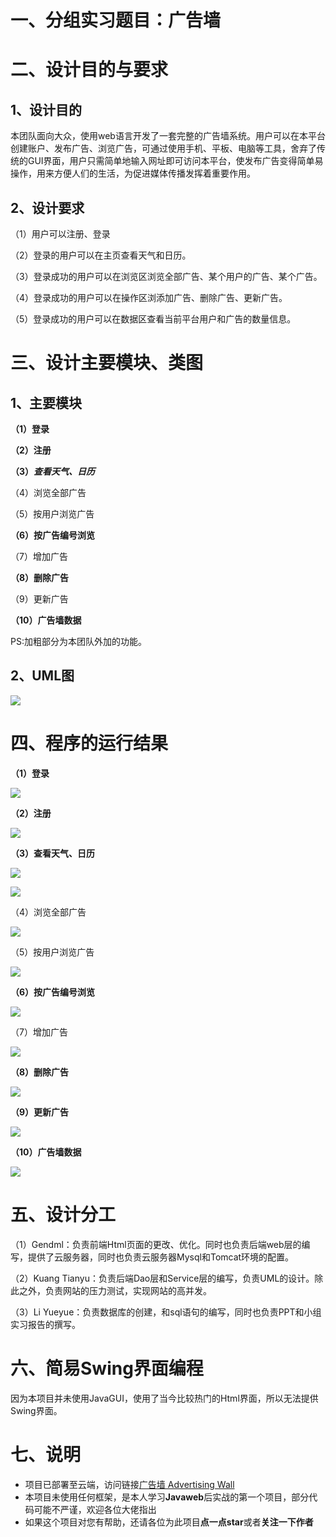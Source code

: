 # 一、**分组实习题目：广告墙**

# 二、**设计目的与要求**

## 1、**设计目的**

本团队面向大众，使用web语言开发了一套完整的广告墙系统。用户可以在本平台创建账户、发布广告、浏览广告，可通过使用手机、平板、电脑等工具，舍弃了传统的GUI界面，用户只需简单地输入网址即可访问本平台，使发布广告变得简单易操作，用来方便人们的生活，为促进媒体传播发挥着重要作用。

## 2、**设计要求**

（1）用户可以注册、登录

（2）登录的用户可以在主页查看天气和日历。

（3）登录成功的用户可以在浏览区浏览全部广告、某个用户的广告、某个广告。

（4）登录成功的用户可以在操作区浏添加广告、删除广告、更新广告。

（5）登录成功的用户可以在数据区查看当前平台用户和广告的数量信息。

# 三、**设计主要模块、类图**

## 1、**主要模块**

**（1）登录**

**（2）注册**

**（3）*查看天气、日历***

（4）浏览全部广告

（5）按用户浏览广告

**（6）按广告编号浏览**

（7）增加广告

**（8）删除广告**

（9）更新广告

**（10）广告墙数据**

 PS:加粗部分为本团队外加的功能。

## 2、**UML图**

![](https://gendml.oss-cn-hangzhou.aliyuncs.com/picgo/20220619163556.png)

# 四、**程序的运行结果**

**（1）登录**

![](https://gendml.oss-cn-hangzhou.aliyuncs.com/picgo/20220619163615.png)

**（2）注册**

![](https://gendml.oss-cn-hangzhou.aliyuncs.com/picgo/20220619163809.png)

**（3）查看天气、日历**

![](https://gendml.oss-cn-hangzhou.aliyuncs.com/picgo/20220619163819.png)

![](https://gendml.oss-cn-hangzhou.aliyuncs.com/picgo/20220619163825.png)

（4）浏览全部广告

![](https://gendml.oss-cn-hangzhou.aliyuncs.com/picgo/20220619163832.png)

（5）按用户浏览广告

![](https://gendml.oss-cn-hangzhou.aliyuncs.com/picgo/20220619163838.png)

**（6）按广告编号浏览**

![](https://gendml.oss-cn-hangzhou.aliyuncs.com/picgo/20220619163844.png)

（7）增加广告

![](https://gendml.oss-cn-hangzhou.aliyuncs.com/picgo/20220619163851.png)

**（8）删除广告**

![](https://gendml.oss-cn-hangzhou.aliyuncs.com/picgo/20220619163900.png)

**（9）更新广告**

![](https://gendml.oss-cn-hangzhou.aliyuncs.com/picgo/20220619163907.png)

**（10）广告墙数据**

![](https://gendml.oss-cn-hangzhou.aliyuncs.com/picgo/20220619163913.png)

# 五、**设计分工**

（1）Gendml：负责前端Html页面的更改、优化。同时也负责后端web层的编写，提供了云服务器，同时也负责云服务器Mysql和Tomcat环境的配置。

（2）Kuang Tianyu：负责后端Dao层和Service层的编写，负责UML的设计。除此之外，负责网站的压力测试，实现网站的高并发。

（3）Li Yueyue：负责数据库的创建，和sql语句的编写，同时也负责PPT和小组实习报告的撰写。

# 六、**简易Swing界面编程**

因为本项目并未使用JavaGUI，使用了当今比较热门的Html界面，所以无法提供Swing界面。

# 七、说明

- 项目已部署至云端，访问链接[广告墙 Advertising Wall](http://www.gendml.cn:8888/AdvertisementWall/)
- 本项目未使用任何框架，是本人学习**Javaweb**后实战的第一个项目，部分代码可能不严谨，欢迎各位大佬指出
- 如果这个项目对您有帮助，还请各位为此项目**点一点star**或者**关注一下作者**
